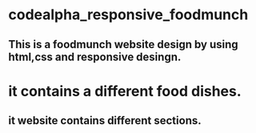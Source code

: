 # codealpha_responsive_foodmunch
## This is a foodmunch website design by using html,css and responsive desingn.
# it contains a  different food dishes.
## it website contains different sections.
